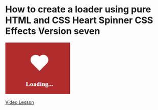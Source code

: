 # How to create a loader using pure HTML and CSS Heart Spinner CSS Effects Version seven

<img src="../../img/loader_7.png" alt="loader" />

[Video Lesson](https://www.youtube.com/watch?v=dMBkM5MlCyc)